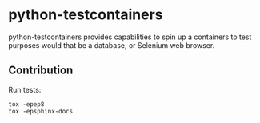 python-testcontainers
=====================

python-testcontainers provides capabilities to spin up a containers to test purposes would that be a database, or Selenium web browser.


Contribution
------------

Run tests:

    tox -epep8
    tox -epsphinx-docs
